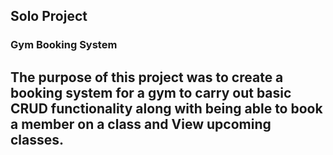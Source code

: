 ## Solo Project

### Gym Booking System

####

  The purpose of this project was to create a booking system for a gym to carry out
  basic CRUD functionality along with being able to book a member on a class and View
  upcoming classes.
----
